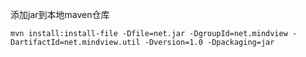 添加jar到本地maven仓库

```
mvn install:install-file -Dfile=net.jar -DgroupId=net.mindview -DartifactId=net.mindview.util -Dversion=1.0 -Dpackaging=jar
```



